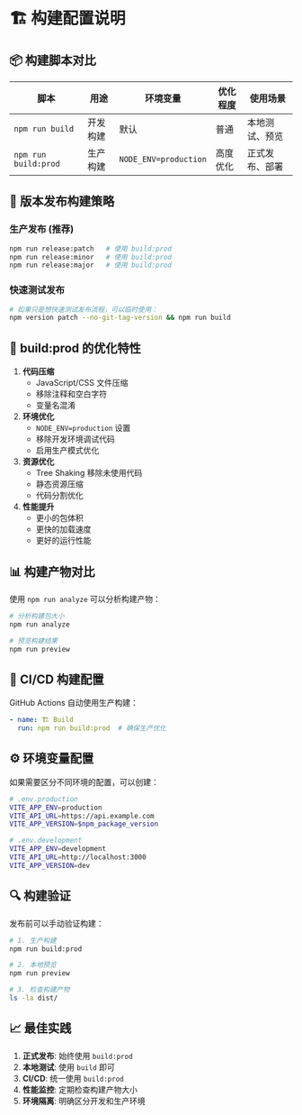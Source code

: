 # 🏗️ 构建配置说明

## 📦 构建脚本对比


| 脚本                 | 用途     | 环境变量              | 优化程度 | 使用场景       |
| -------------------- | -------- | --------------------- | -------- | -------------- |
| `npm run build`      | 开发构建 | 默认                  | 普通     | 本地测试、预览 |
| `npm run build:prod` | 生产构建 | `NODE_ENV=production` | 高度优化 | 正式发布、部署 |

## 🎯 版本发布构建策略

### 生产发布 (推荐)

```bash
npm run release:patch   # 使用 build:prod
npm run release:minor   # 使用 build:prod  
npm run release:major   # 使用 build:prod
```

### 快速测试发布

```bash
# 如果只是想快速测试发布流程，可以临时使用：
npm version patch --no-git-tag-version && npm run build
```

## 🔧 build:prod 的优化特性

1. **代码压缩**
   * JavaScript/CSS 文件压缩
   * 移除注释和空白字符
   * 变量名混淆
2. **环境优化**
   * `NODE_ENV=production` 设置
   * 移除开发环境调试代码
   * 启用生产模式优化
3. **资源优化**
   * Tree Shaking 移除未使用代码
   * 静态资源压缩
   * 代码分割优化
4. **性能提升**
   * 更小的包体积
   * 更快的加载速度
   * 更好的运行性能

## 📊 构建产物对比

使用 `npm run analyze` 可以分析构建产物：

```bash
# 分析构建包大小
npm run analyze

# 预览构建结果
npm run preview
```

## 🚀 CI/CD 构建配置

GitHub Actions 自动使用生产构建：

```yaml
- name: 🏗️ Build
  run: npm run build:prod  # 确保生产优化
```

## ⚙️ 环境变量配置

如果需要区分不同环境的配置，可以创建：

```bash
# .env.production
VITE_APP_ENV=production
VITE_API_URL=https://api.example.com
VITE_APP_VERSION=$npm_package_version

# .env.development  
VITE_APP_ENV=development
VITE_API_URL=http://localhost:3000
VITE_APP_VERSION=dev
```

## 🔍 构建验证

发布前可以手动验证构建：

```bash
# 1. 生产构建
npm run build:prod

# 2. 本地预览
npm run preview

# 3. 检查构建产物
ls -la dist/
```

## 📈 最佳实践

1. **正式发布**: 始终使用 `build:prod`
2. **本地测试**: 使用 `build` 即可
3. **CI/CD**: 统一使用 `build:prod`
4. **性能监控**: 定期检查构建产物大小
5. **环境隔离**: 明确区分开发和生产环境
